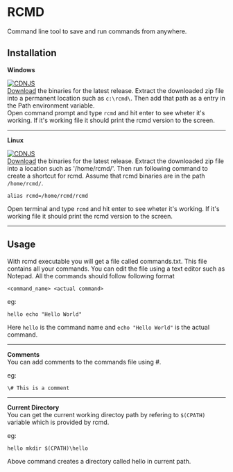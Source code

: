 # RCMD
 Command line tool to save and run commands from anywhere.

## Installation
 **Windows**  
   
 [![CDNJS](https://img.shields.io/badge/Download%20for-Windows-brightgreen)](https://github.com/YohanSandun/rcmd/releases/download/V1.0.1/rcmd-windows.zip)  
 [Download](https://github.com/YohanSandun/rcmd/releases/download/V1.0.1/rcmd-windows.zip) the binaries for the latest release. Extract the downloaded zip file into a permanent location such as `c:\rcmd\`. Then add that path as a entry in the Path environment variable.  
 Open command prompt and type `rcmd` and hit enter to see wheter it's working. If it's working file it should print the rcmd version to the screen.
   
------
 **Linux**
   
 [![CDNJS](https://img.shields.io/badge/Download%20for-Linux-blue)](https://github.com/YohanSandun/rcmd/releases/download/V1.0.1/rcmd-linux.zip)  
 [Download](https://github.com/YohanSandun/rcmd/releases/download/V1.0.1/rcmd-linux.zip) the binaries for the latest release. Extract the downloaded zip file into a location such as '/home/rcmd/'. Then run following command to create a shortcut for rcmd. Assume that rcmd binaries are in the path `/home/rcmd/`.
 
    alias rcmd=/home/rcmd/rcmd

 Open terminal and type `rcmd` and hit enter to see wheter it's working. If it's working file it should print the rcmd version to the screen.

-----

## Usage 
 With rcmd executable you will get a file called commands.txt. This file contains all your commands. You can edit the file using a text editor such as Notepad. All the commands should follow following format
 
    <command_name> <actual command>

 eg:  

    hello echo "Hello World"

 Here `hello` is the command name and `echo "Hello World"` is the actual command.  

------
  
**Comments**  
You can add comments to the commands file using #.

eg:  

    \# This is a comment

------
**Current Directory**  
You can get the current working directoy path by refering to `$(CPATH)` variable which is provided by rcmd.
  
eg:  

    hello mkdir $(CPATH)\hello

Above command creates a directory called hello in current path.